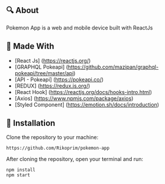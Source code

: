 ## 🔍 About

Pokemon App is a web and mobile device built with ReactJs

## 🔧 Made With

- [React Js] (https://reactjs.org/)
- [GRAPHQL Pokeapi] (https://github.com/mazipan/graphql-pokeapi/tree/master/api)
- [API - Pokeapi] (https://pokeapi.co/)
- [REDUX] (https://redux.js.org/)
- [React Hook] (https://reactjs.org/docs/hooks-intro.html)
- [Axios] (https://www.npmjs.com/package/axios)
- [Styled Component] (https://emotion.sh/docs/introduction)

## 🔌 Installation

Clone the repository to your machine:

`https://github.com/Rikoprim/pokemon-app`

After cloning the repository, open your terminal and run:

```
npm install
npm start
```